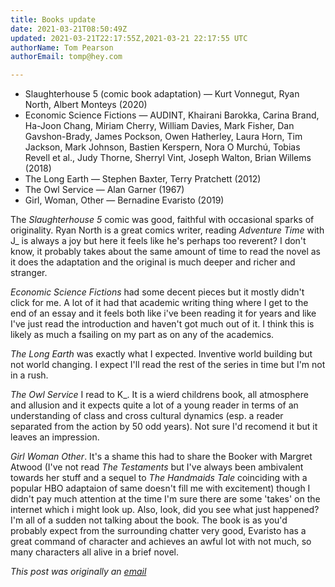 ```yaml
---
title: Books update
date: 2021-03-21T08:50:49Z
updated: 2021-03-21T22:17:55Z,2021-03-21 22:17:55 UTC
authorName: Tom Pearson
authorEmail: tomp@hey.com

---
```

*   Slaughterhouse 5 (comic book adaptation) — Kurt Vonnegut, Ryan North, Albert Monteys (2020) 
*   Economic Science Fictions — AUDINT, Khairani Barokka, Carina Brand, Ha-Joon Chang, Miriam Cherry, William Davies, Mark Fisher, Dan Gavshon-Brady, James Pockson, Owen Hatherley, Laura Horn, Tim Jackson, Mark Johnson, Bastien Kerspern, Nora O Murchú, Tobias Revell et al., Judy Thorne, Sherryl Vint, Joseph Walton, Brian Willems (2018) 
*   The Long Earth — Stephen Baxter, Terry Pratchett (2012) 
*   The Owl Service — Alan Garner (1967) 
*   Girl, Woman, Other — Bernadine Evaristo (2019) 

  

The _Slaughterhouse 5_ comic was good, faithful with occasional sparks of originality. Ryan North is a great comics writer, reading _Adventure Time_ with J\_ is always a joy but here it feels like he's perhaps too reverent? I don't know, it probably takes about the same amount of time to read the novel as it does the adaptation and the original is much deeper and richer and stranger.  
  
_Economic Science Fictions_ had some decent pieces but it mostly didn't click for me. A lot of it had that academic writing thing where I get to the end of an essay and it feels both like i've been reading it for years and like I've just read the introduction and haven't got much out of it. I think this is likely as much a fsailing on my part as on any of the academics.  
  
_The Long Earth_ was exactly what I expected. Inventive world building but not world changing. I expect I'll read the rest of the series in time but I'm not in a rush.  
  
_The Owl Service_ I read to K\_. It is a wierd childrens book, all atmosphere and allusion and it expects quite a lot of a young reader in terms of an understanding of class and cross cultural dynamics (esp. a reader separated from the action by 50 odd years). Not sure I'd recomend it but it leaves an impression.  
  
_Girl Woman Other_. It's a shame this had to share the Booker with Margret Atwood (I've not read _The Testaments_ but I've always been ambivalent towards her stuff and a sequel to _The Handmaids Tale_ coinciding with a  popular HBO adaptaion of same doesn't fill me with excitement) though I didn't pay much attention at the time I'm sure there are some 'takes' on the internet which i might look up. Also, look, did you see what just happened? I'm all of a sudden not talking about the book. The book is as you'd probably expect from the surrounding chatter very good, Evaristo has a great command of character and achieves an awful lot with not much, so many characters all alive in a brief novel.

_This post was originally an [email](https://https://world.hey.com/tomp)_